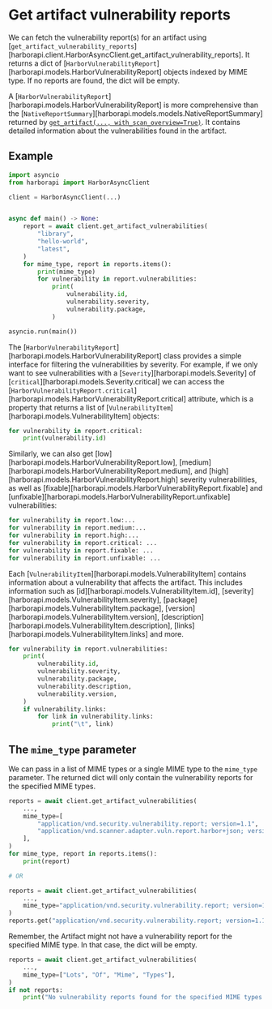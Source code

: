 # Get artifact vulnerability reports

We can fetch the vulnerability report(s) for an artifact using [`get_artifact_vulnerability_reports`][harborapi.client.HarborAsyncClient.get_artifact_vulnerability_reports]. It returns a dict of [`HarborVulnerabilityReport`][harborapi.models.HarborVulnerabilityReport] objects indexed by MIME type. If no reports are found, the dict will be empty.

A [`HarborVulnerabilityReport`][harborapi.models.HarborVulnerabilityReport] is more comprehensive than the [`NativeReportSummary`][harborapi.models.models.NativeReportSummary] returned by [`get_artifact(..., with_scan_overview=True)`](../get-artifact-scan-overview). It contains detailed information about the vulnerabilities found in the artifact.

## Example

```py
import asyncio
from harborapi import HarborAsyncClient

client = HarborAsyncClient(...)


async def main() -> None:
    report = await client.get_artifact_vulnerabilities(
        "library",
        "hello-world",
        "latest",
    )
    for mime_type, report in reports.items():
        print(mime_type)
        for vulnerability in report.vulnerabilities:
            print(
                vulnerability.id,
                vulnerability.severity,
                vulnerability.package,
            )

asyncio.run(main())
```

The [`HarborVulnerabilityReport`][harborapi.models.HarborVulnerabilityReport] class provides a simple interface for filtering the vulnerabilities by severity. For example, if we only want to see vulnerabilities with a [`Severity`][harborapi.models.Severity] of [`critical`][harborapi.models.Severity.critical] we can access the [`HarborVulnerabilityReport.critical`][harborapi.models.HarborVulnerabilityReport.critical] attribute, which is a property that returns a list of [`VulnerabilityItem`][harborapi.models.VulnerabilityItem] objects:

```py
for vulnerability in report.critical:
    print(vulnerability.id)
```

Similarly, we can also get [low][harborapi.models.HarborVulnerabilityReport.low], [medium][harborapi.models.HarborVulnerabilityReport.medium], and [high][harborapi.models.HarborVulnerabilityReport.high] severity vulnerabilities, as well as [fixable][harborapi.models.HarborVulnerabilityReport.fixable] and [unfixable][harborapi.models.HarborVulnerabilityReport.unfixable] vulnerabilities:

```py
for vulnerability in report.low:...
for vulnerability in report.medium:...
for vulnerability in report.high:...
for vulnerability in report.critical: ...
for vulnerability in report.fixable: ...
for vulnerability in report.unfixable: ...
```

Each [`VulnerabilityItem`][harborapi.models.VulnerabilityItem] contains information about a vulnerability that affects the artifact. This includes information such as [id][harborapi.models.VulnerabilityItem.id], [severity][harborapi.models.VulnerabilityItem.severity], [package][harborapi.models.VulnerabilityItem.package], [version][harborapi.models.VulnerabilityItem.version], [description][harborapi.models.VulnerabilityItem.description], [links][harborapi.models.VulnerabilityItem.links] and more.

```py
for vulnerability in report.vulnerabilities:
    print(
        vulnerability.id,
        vulnerability.severity,
        vulnerability.package,
        vulnerability.description,
        vulnerability.version,
    )
    if vulnerability.links:
        for link in vulnerability.links:
            print("\t", link)
```

## The `mime_type` parameter

We can pass in a list of MIME types or a single MIME type to the `mime_type` parameter. The returned dict will only contain the vulnerability reports for the specified MIME types.

```py
reports = await client.get_artifact_vulnerabilities(
    ...,
    mime_type=[
        "application/vnd.security.vulnerability.report; version=1.1",
        "application/vnd.scanner.adapter.vuln.report.harbor+json; version=1.0",
    ],
)
for mime_type, report in reports.items():
    print(report)

# OR

reports = await client.get_artifact_vulnerabilities(
    ...,
    mime_type="application/vnd.security.vulnerability.report; version=1.1",
)
reports.get("application/vnd.security.vulnerability.report; version=1.1")
```

Remember, the Artifact might not have a vulnerability report for the specified MIME type. In that case, the dict will be empty.

```py
reports = await client.get_artifact_vulnerabilities(
    ...,
    mime_type=["Lots", "Of", "Mime", "Types"],
)
if not reports:
    print("No vulnerability reports found for the specified MIME types.")
```
